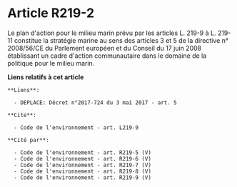 # Article R219-2

Le plan d'action pour le milieu marin prévu par les articles L. 219-9 à L. 219-11 constitue la stratégie marine au sens des
articles 3 et 5 de la directive n° 2008/56/CE du Parlement européen et du Conseil du 17 juin 2008 établissant un cadre
d'action communautaire dans le domaine de la politique pour le milieu marin.

**Liens relatifs à cet article**

	**Liens**:

	  - DEPLACE: Décret n°2017-724 du 3 mai 2017 - art. 5

	**Cite**:

	  - Code de l'environnement - art. L219-9

	**Cité par**:

	  - Code de l'environnement - art. R219-5 (V)
	  - Code de l'environnement - art. R219-6 (V)
	  - Code de l'environnement - art. R219-7 (V)
	  - Code de l'environnement - art. R219-8 (V)
	  - Code de l'environnement - art. R219-9 (V)
